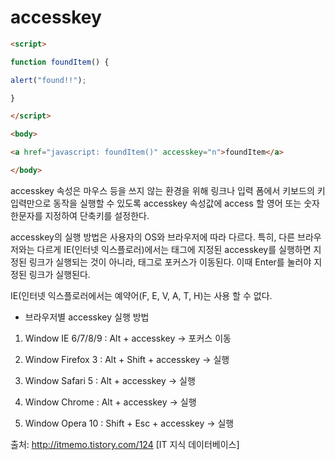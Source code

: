 # accesskey

```html
<script>

function foundItem() {

alert("found!!");

}

</script>

<body>

<a href="javascript: foundItem()" accesskey="n">foundItem</a>

</body>
```

accesskey 속성은 마우스 등을 쓰지 않는 환경을 위해 링크나 입력 폼에서 키보드의 키 입력만으로 동작을 실행할 수 있도록 accesskey 속성값에 access 할 영어 또는 숫자 한문자를 지정하여 단축키를 설정한다.

accesskey의 실행 방법은 사용자의 OS와 브라우저에 따라 다르다. 특히, 다른 브라우저와는 다르게 IE(인터넷 익스플로러)에서는 <a> 태그에 지정된 accesskey를 실행하면 지정된 링크가 실행되는 것이 아니라, <a> 태그로 포커스가 이동된다. 이때 Enter를 눌러야 지정된 링크가 실행된다.

IE(인터넷 익스플로러에서는 예약어(F, E, V, A, T, H)는 사용 할 수 없다.

* 브라우저별 accesskey 실행 방법

1. Window IE 6/7/8/9 : Alt + accesskey -> 포커스 이동

2. Window Firefox 3 : Alt + Shift + accesskey -> 실행

3. Window Safari 5 : Alt + accesskey -> 실행

4. Window Chrome : Alt + accesskey -> 실행

5. Window Opera 10 : Shift + Esc + accesskey -> 실행



출처: http://itmemo.tistory.com/124 [IT 지식 데이터베이스]
